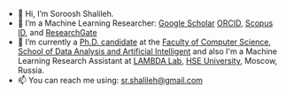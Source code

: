 - 👋 Hi, I’m Soroosh Shalileh.
- 👀 I’m a Machine Learning Researcher: [Google Scholar](https://scholar.google.ru/citations?user=3Fe4hWAAAAAJ&hl=en&oi=ao) [ORCID](https://orcid.org/0000-0001-6226-4990), [ Scopus ID](https://www.scopus.com/authid/detail.uri?partnerID=HzOxMe3b&authorId=57202057084&origin=inward), and [ResearchGate](https://www.researchgate.net/profile/Soroosh-Shalileh)
- 🌱 I’m currently a [Ph.D. candidate](https://www.hse.ru/en/org/persons/316426865) at the [Faculty of Computer Science](https://cs.hse.ru/en/), [School of Data Analysis and Artificial Intelligent](https://cs.hse.ru/en/ai/) and also I'm a Machine Learning Research Assistant at [LAMBDA Lab](https://cs.hse.ru/en/lambda/), [HSE University](https://www.hse.ru/en), Moscow, Russia.
- 📫 You can reach me using: sr.shalileh@gmail.com 

<!---
Sorooshi/Sorooshi is a ✨ special ✨ repository because its `README.md` (this file) appears on your GitHub profile.
You can click the Preview link to take a look at your changes.
--->
